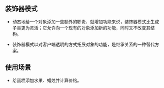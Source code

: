 
## 装饰器模式
- 动态地给一个对象添加一些额外的职责，就增加功能来说，装饰器模式比生成子类更为灵活；它允许向一个现有的对象添加新的功能，同时又不改变其结构。

- 装饰器模式以对客户端透明的方式拓展对象的功能，是继承关系的一种替代方案。

## 使用场景
- 给蛋糕添加水果、蜡烛并计算价格。